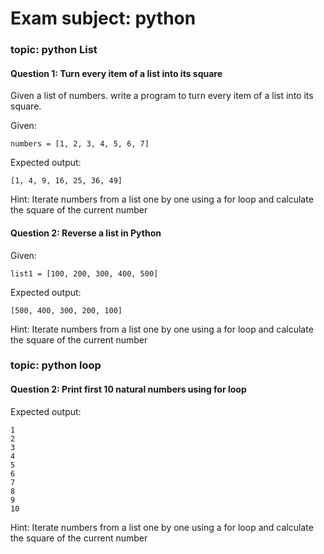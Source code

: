 # Exam subject: python
### topic: python List
#### Question 1: Turn every item of a list into its square
Given a list of numbers. write a program to turn every item of a list into its square.

Given:
```
numbers = [1, 2, 3, 4, 5, 6, 7]
```

Expected output:
```
[1, 4, 9, 16, 25, 36, 49]
```
Hint:
Iterate numbers from a list one by one using a for loop and calculate the square of the current number


#### Question 2: Reverse a list in Python

Given:
```
list1 = [100, 200, 300, 400, 500]
```

Expected output:
```
[500, 400, 300, 200, 100]
```
Hint:
Iterate numbers from a list one by one using a for loop and calculate the square of the current number


### topic: python loop

#### Question 2: Print first 10 natural numbers using for loop


Expected output:
```
1
2
3
4
5
6
7
8
9
10
```
Hint:
Iterate numbers from a list one by one using a for loop and calculate the square of the current number
